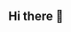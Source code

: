 ## Hi there 👋

<!--
I'm Liasu Suliat Adedeji , a nigerian based in Cote d'Ivoire , i look toward having great experience here.

- 🔭 I’m currently working on the analysis on the purchase of bike 
- 🌱 I’m currently learning microsoft excel
- 👯 I’m looking to collaborate on sql,tableau,power BI, Python and R
- 🤔 I’m looking for help with sql,tableau,power BI, Python and R
- 💬 Ask me about microsoft excel
- 📫 How to reach me: +225 0576781057/ http://linkedin.com/in/liasu-suliat-42b034188
- 😄 Pronouns: She/her
- ⚡ Fun fact: Data si world/ World is data
-->
